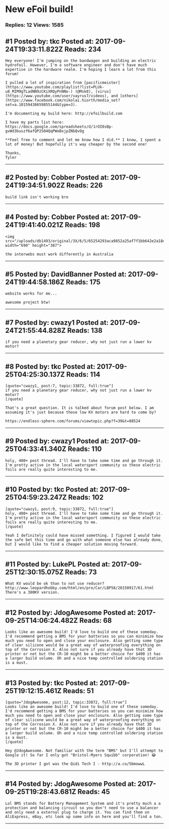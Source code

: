 # New eFoil build!

### Replies: 12 Views: 1585

## \#1 Posted by: tkc Posted at: 2017-09-24T19:33:11.822Z Reads: 234

```
Hey everyone! I'm jumping on the bandwagon and building an electric hydrofoil. However, I'm a software engineer and don't have much expertise in the hardware realm. I'm hoping I learn a lot from this forum!

I pulled a lot of inspiration from [pacificmeister](https://www.youtube.com/playlist?list=PLUk-u8_MIM9gTLadNN9zCKiXRQyPnNNo-) (@Msk8), [virus](https://www.youtube.com/user/vayrus7/videos), and [others](https://www.facebook.com/nikolai.hiorth/media_set?set=a.10159438659855144&type=3).
 
I'm documenting my build here: http://efoilbuild.com

I have my parts list here: https://docs.google.com/spreadsheets/d/1rOI0sBp-gvWd3buszf6afQP2S04QqPWoBxjpZNbQvOg

**Feel free to comment and let me know how I did.** I know, I spent a lot of money! But hopefully it's way cheaper by the second one!

Thanks,
Tyler
```

---
## \#2 Posted by: Cobber Posted at: 2017-09-24T19:34:51.902Z Reads: 226

```
build link isn't working bro
```

---
## \#4 Posted by: Cobber Posted at: 2017-09-24T19:41:40.021Z Reads: 198

```
<img src="/uploads/db1493/original/3X/6/5/65254293aca9852a25af7f1bb642e2a18d6fe882.png" width="690" height="387">

the interwebs must work differently in Australia
```

---
## \#5 Posted by: DavidBanner Posted at: 2017-09-24T19:44:58.186Z Reads: 175

```
website works for me...

awesome project btw!
```

---
## \#7 Posted by: cwazy1 Posted at: 2017-09-24T21:55:44.828Z Reads: 138

```
if you need a planetary gear reducer, why not just run a lower kv motor?
```

---
## \#8 Posted by: tkc Posted at: 2017-09-25T04:25:30.137Z Reads: 114

```
[quote="cwazy1, post:7, topic:33872, full:true"]
if you need a planetary gear reducer, why not just run a lower kv motor?
[/quote]

That's a great question. It is talked about forum post below. I am assuming it's just because those low KV motors are hard to come by?

https://endless-sphere.com/forums/viewtopic.php?f=39&t=88524
```

---
## \#9 Posted by: cwazy1 Posted at: 2017-09-25T04:33:41.340Z Reads: 110

```
holy, 400+ post thread. I'll have to take some time and go through it. I'm pretty active in the local watersport community so these electric foils are really quite interesting to me.
```

---
## \#10 Posted by: tkc Posted at: 2017-09-25T04:59:23.247Z Reads: 102

```
[quote="cwazy1, post:9, topic:33872, full:true"]
holy, 400+ post thread. I'll have to take some time and go through it. I'm pretty active in the local watersport community so these electric foils are really quite interesting to me.
[/quote]

Yeah I definitely could have missed something. I figured I would take the safe bet this time and go with what someone else has already done, but I would like to find a cheaper solution moving forward.
```

---
## \#11 Posted by: LukePL Posted at: 2017-09-25T12:30:15.075Z Reads: 73

```
What KV would be ok than to not use reducer? http://www.leopardhobby.com/html/en/pro/Car/LBP58/20150917/61.html
There's a 380KV version.
```

---
## \#12 Posted by: JdogAwesome Posted at: 2017-09-25T14:06:24.482Z Reads: 68

```
Looks like an awesome build! I'd love to build one of these someday. I'd recommend getting a BMS for your batteries so you can minimize how much you need to open and close your enclosure. Also getting some type of clear silicone would be a great way of waterproofing everything on top of the Corrosion X. Also not sure if you already have that 3D printer or not but the CR-10 might be a better choice for $400 it has a larger build volume. Oh and a nice temp controlled soldering station is a must.
```

---
## \#13 Posted by: tkc Posted at: 2017-09-25T19:12:15.461Z Reads: 51

```
[quote="JdogAwesome, post:12, topic:33872, full:true"]
Looks like an awesome build! I'd love to build one of these someday. I'd recommend getting a BMS for your batteries so you can minimize how much you need to open and close your enclosure. Also getting some type of clear silicone would be a great way of waterproofing everything on top of the Corrosion X. Also not sure if you already have that 3D printer or not but the CR-10 might be a better choice for $400 it has a larger build volume. Oh and a nice temp controlled soldering station is a must.
[/quote]

Hey @JdogAwesome. Not familiar with the term "BMS" but I'll attempt to Google it! So far I only got "Bristol-Myers Squibb" corporation! 😂

The 3D printer I got was the Qidi Tech I - http://a.co/5bmowwL
```

---
## \#14 Posted by: JdogAwesome Posted at: 2017-09-25T19:28:43.681Z Reads: 45

```
Lol BMS stands for Battery Management System and it's pretty much a a protection and balancing circuit so you don't need to use a balancer and only need a external plug to charge it. You can find them on AliExpress, eBay, etc look up some info on here and you'll find a ton.
```

---
